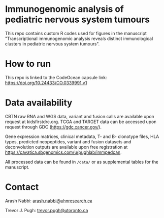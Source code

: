 # Immunogenomic analysis of pediatric nervous system tumours

This repo contains custom R codes used for figures in the manuscript "Transcriptional immunogenomic analysis reveals distinct immunological clusters in pediatric nervous system tumours".

# How to run

This repo is linked to the CodeOcean capsule link: https://doi.org/10.24433/CO.0339991.v1

# Data availability

CBTN raw RNA and WGS data, variant and fusion calls are available upon request at kidsfirstdrc.org. TCGA and TARGET data can be accessed upon request through GDC (https://gdc.cancer.gov/). 

Gene expression matrices, clinical metadata, T- and B- clonotype files, HLA types, predicted neopeptides, variant and fusion datasets and deconvolution outputs are available upon free registration at https://cavatica.sbgenomics.com/u/pughlab/immpedcan. 

All processed data can be found in `/data/` or as supplemental tables for the manuscript. 


# Contact

Arash Nabbi: arash.nabbi@uhnresearch.ca

Trevor J. Pugh: trevor.pugh@utoronto.ca
